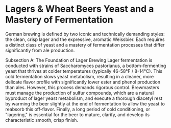 # Lagers & Wheat Beers Yeast and a Mastery of Fermentation

German brewing is defined by two iconic and technically demanding styles: the clean, crisp lager and the expressive, aromatic Weissbier. Each requires a distinct class of yeast and a mastery of fermentation processes that differ significantly from ale production.

Subsection A: The Foundation of Lager Brewing
Lager fermentation is conducted with strains of Saccharomyces pastorianus, a bottom-fermenting yeast that thrives at colder temperatures (typically 46-58°F / 8-14°C). This cold fermentation slows yeast metabolism, resulting in a cleaner, more delicate flavor profile with significantly lower ester and phenol production than ales. However, this process demands rigorous control. Brewmasters must manage the production of sulfur compounds, which are a natural byproduct of lager yeast metabolism, and execute a thorough diacetyl rest by warming the beer slightly at the end of fermentation to allow the yeast to reabsorb this off-flavor. Finally, a long period of cold conditioning, or "lagering," is essential for the beer to mature, clarify, and develop its characteristic smooth, crisp finish.

